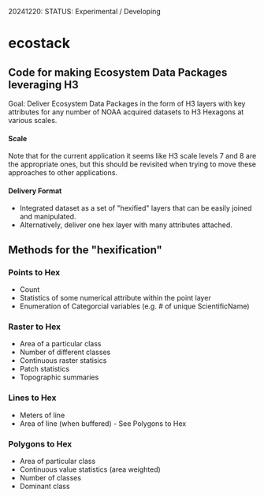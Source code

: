 20241220: STATUS: Experimental / Developing

# ecostack 
## Code for making Ecosystem Data Packages leveraging H3
Goal: Deliver Ecosystem Data Packages in the form of H3 layers with key attributes for any number of NOAA acquired datasets to H3 Hexagons at various scales. 

#### Scale
Note that for the current application it seems like H3 scale levels 7 and 8 are the appropriate ones, but this should be revisited when trying to move these approaches to other applications.  

#### Delivery Format
- Integrated dataset as a set of "hexified" layers that can be easily joined and manipulated.  
- Alternatively, deliver one hex layer with many attributes attached.  

## Methods for the "hexification"

### Points to Hex
- Count
- Statistics of some numerical attribute within the point layer
- Enumeration of Categorcial variables (e.g. # of unique ScientificName)

### Raster to Hex
- Area of a particular class
- Number of different classes
- Continuous raster statisics
- Patch statistics
- Topographic summaries

### Lines to Hex
- Meters of line
- Area of line (when buffered) - See Polygons to Hex

### Polygons to Hex
- Area of particular class
- Continuous value statistics (area weighted)
- Number of classes
- Dominant class


